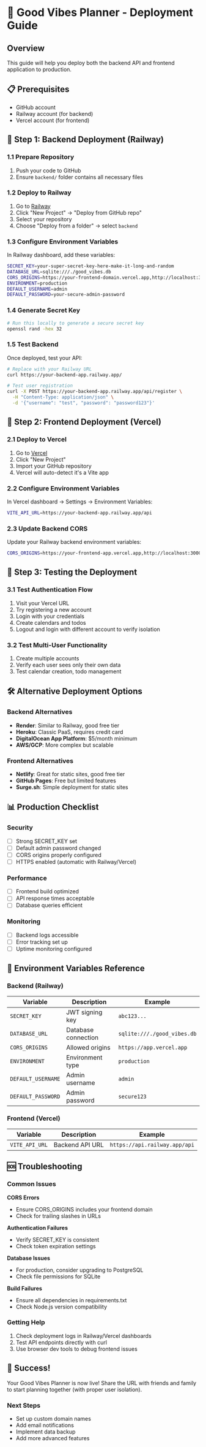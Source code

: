 # 🚀 Good Vibes Planner - Deployment Guide

## Overview
This guide will help you deploy both the backend API and frontend application to production.

## 📋 Prerequisites
- GitHub account
- Railway account (for backend)
- Vercel account (for frontend)

## 🔧 Step 1: Backend Deployment (Railway)

### 1.1 Prepare Repository
1. Push your code to GitHub
2. Ensure `backend/` folder contains all necessary files

### 1.2 Deploy to Railway
1. Go to [Railway](https://railway.app)
2. Click "New Project" → "Deploy from GitHub repo"
3. Select your repository
4. Choose "Deploy from a folder" → select `backend`

### 1.3 Configure Environment Variables
In Railway dashboard, add these variables:
```bash
SECRET_KEY=your-super-secret-key-here-make-it-long-and-random
DATABASE_URL=sqlite:///./good_vibes.db
CORS_ORIGINS=https://your-frontend-domain.vercel.app,http://localhost:3000
ENVIRONMENT=production
DEFAULT_USERNAME=admin
DEFAULT_PASSWORD=your-secure-admin-password
```

### 1.4 Generate Secret Key
```bash
# Run this locally to generate a secure secret key
openssl rand -hex 32
```

### 1.5 Test Backend
Once deployed, test your API:
```bash
# Replace with your Railway URL
curl https://your-backend-app.railway.app/

# Test user registration
curl -X POST https://your-backend-app.railway.app/api/register \
  -H "Content-Type: application/json" \
  -d '{"username": "test", "password": "password123"}'
```

## 🎨 Step 2: Frontend Deployment (Vercel)

### 2.1 Deploy to Vercel
1. Go to [Vercel](https://vercel.com)
2. Click "New Project"
3. Import your GitHub repository
4. Vercel will auto-detect it's a Vite app

### 2.2 Configure Environment Variables
In Vercel dashboard → Settings → Environment Variables:
```bash
VITE_API_URL=https://your-backend-app.railway.app/api
```

### 2.3 Update Backend CORS
Update your Railway backend environment variables:
```bash
CORS_ORIGINS=https://your-frontend-app.vercel.app,http://localhost:3000
```

## 🔄 Step 3: Testing the Deployment

### 3.1 Test Authentication Flow
1. Visit your Vercel URL
2. Try registering a new account
3. Login with your credentials
4. Create calendars and todos
5. Logout and login with different account to verify isolation

### 3.2 Test Multi-User Functionality
1. Create multiple accounts
2. Verify each user sees only their own data
3. Test calendar creation, todo management

## 🛠️ Alternative Deployment Options

### Backend Alternatives
- **Render**: Similar to Railway, good free tier
- **Heroku**: Classic PaaS, requires credit card
- **DigitalOcean App Platform**: $5/month minimum
- **AWS/GCP**: More complex but scalable

### Frontend Alternatives
- **Netlify**: Great for static sites, good free tier
- **GitHub Pages**: Free but limited features
- **Surge.sh**: Simple deployment for static sites

## 📊 Production Checklist

### Security
- [ ] Strong SECRET_KEY set
- [ ] Default admin password changed
- [ ] CORS origins properly configured
- [ ] HTTPS enabled (automatic with Railway/Vercel)

### Performance
- [ ] Frontend build optimized
- [ ] API response times acceptable
- [ ] Database queries efficient

### Monitoring
- [ ] Backend logs accessible
- [ ] Error tracking set up
- [ ] Uptime monitoring configured

## 🔧 Environment Variables Reference

### Backend (Railway)
| Variable | Description | Example |
|----------|-------------|---------|
| `SECRET_KEY` | JWT signing key | `abc123...` |
| `DATABASE_URL` | Database connection | `sqlite:///./good_vibes.db` |
| `CORS_ORIGINS` | Allowed origins | `https://app.vercel.app` |
| `ENVIRONMENT` | Environment type | `production` |
| `DEFAULT_USERNAME` | Admin username | `admin` |
| `DEFAULT_PASSWORD` | Admin password | `secure123` |

### Frontend (Vercel)
| Variable | Description | Example |
|----------|-------------|---------|
| `VITE_API_URL` | Backend API URL | `https://api.railway.app/api` |

## 🆘 Troubleshooting

### Common Issues

**CORS Errors**
- Ensure CORS_ORIGINS includes your frontend domain
- Check for trailing slashes in URLs

**Authentication Failures**
- Verify SECRET_KEY is consistent
- Check token expiration settings

**Database Issues**
- For production, consider upgrading to PostgreSQL
- Check file permissions for SQLite

**Build Failures**
- Ensure all dependencies in requirements.txt
- Check Node.js version compatibility

### Getting Help
1. Check deployment logs in Railway/Vercel dashboards
2. Test API endpoints directly with curl
3. Use browser dev tools to debug frontend issues

## 🎉 Success!
Your Good Vibes Planner is now live! Share the URL with friends and family to start planning together (with proper user isolation).

### Next Steps
- Set up custom domain names
- Add email notifications
- Implement data backup
- Add more advanced features 